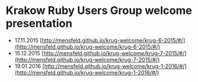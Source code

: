 # Krakow Ruby Users Group welcome presentation

* 17.11.2015 [http://mensfeld.github.io/krug-welcome/krug-6-2015/#/](http://mensfeld.github.io/krug-welcome/krug-6-2015/#/)
* 15.12.2015 [http://mensfeld.github.io/krug-welcome/krug-7-2015/#/](http://mensfeld.github.io/krug-welcome/krug-7-2015/#/)
* 19.01.2016 [http://mensfeld.github.io/krug-welcome/krug-1-2016/#/](http://mensfeld.github.io/krug-welcome/krug-1-2016/#/)
